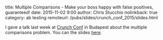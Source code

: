 title: Multiple Comparisons - Make your boss happy with false positives, guaranteed!
date: 2015-11-02 9:00
author: Chris Stucchio
nolinkback: true
category: ab testing
remoteurl: /pubs/slides/crunch_conf_2015/slides.html

I gave a talk last week at [Crunch Conf](http://crunchconf.com/) in Budapest about the multiple comparisons problem. You can the slides [here](/pubs/slides/crunch_conf_2015/slides.html).
